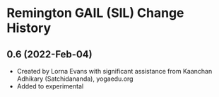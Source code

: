 Remington GAIL (SIL) Change History
====================

0.6 (2022-Feb-04)
----------------
* Created by Lorna Evans with significant assistance from Kaanchan Adhikary (Satchidananda), yogaedu.org
* Added to experimental

